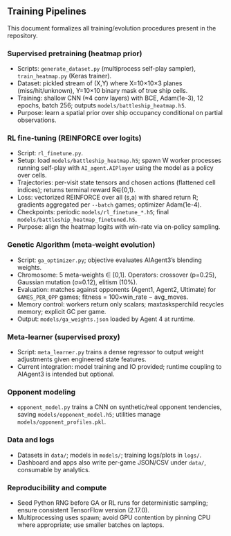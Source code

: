 ## Training Pipelines

This document formalizes all training/evolution procedures present in the repository.

### Supervised pretraining (heatmap prior)
- Scripts: `generate_dataset.py` (multiprocess self-play sampler), `train_heatmap.py` (Keras trainer).
- Dataset: pickled stream of (X,Y) where X=10×10×3 planes (miss/hit/unknown), Y=10×10 binary mask of true ship cells.
- Training: shallow CNN (≈4 conv layers) with BCE, Adam(1e-3), 12 epochs, batch 256; outputs `models/battleship_heatmap.h5`.
- Purpose: learn a spatial prior over ship occupancy conditional on partial observations.

### RL fine-tuning (REINFORCE over logits)
- Script: `rl_finetune.py`.
- Setup: load `models/battleship_heatmap.h5`; spawn W worker processes running self-play with `AI_agent.AIPlayer` using the model as a policy over cells.
- Trajectories: per-visit state tensors and chosen actions (flattened cell indices); returns terminal reward R∈{0,1}.
- Loss: vectorized REINFORCE over all (s,a) with shared return R; gradients aggregated per `--batch` games; optimizer Adam(1e-4).
- Checkpoints: periodic `models/rl_finetune_*.h5`; final `models/battleship_heatmap_finetuned.h5`.
- Purpose: align the heatmap logits with win-rate via on-policy sampling.

### Genetic Algorithm (meta-weight evolution)
- Script: `ga_optimizer.py`; objective evaluates AIAgent3’s blending weights.
- Chromosome: 5 meta-weights ∈ [0,1]. Operators: crossover (p=0.25), Gaussian mutation (σ≈0.12), elitism (10%).
- Evaluation: matches against opponents (Agent1, Agent2, Ultimate) for `GAMES_PER_OPP` games; fitness = 100×win_rate − avg_moves.
- Memory control: workers return only scalars; maxtasksperchild recycles memory; explicit GC per game.
- Output: `models/ga_weights.json` loaded by Agent 4 at runtime.

### Meta-learner (supervised proxy)
- Script: `meta_learner.py` trains a dense regressor to output weight adjustments given engineered state features.
- Current integration: model training and IO provided; runtime coupling to AIAgent3 is intended but optional.

### Opponent modeling
- `opponent_model.py` trains a CNN on synthetic/real opponent tendencies, saving `models/opponent_model.h5`; utilities manage `models/opponent_profiles.pkl`.

### Data and logs
- Datasets in `data/`; models in `models/`; training logs/plots in `logs/`.
- Dashboard and apps also write per-game JSON/CSV under `data/`, consumable by analytics.

### Reproducibility and compute
- Seed Python RNG before GA or RL runs for deterministic sampling; ensure consistent TensorFlow version (2.17.0).
- Multiprocessing uses spawn; avoid GPU contention by pinning CPU where appropriate; use smaller batches on laptops.
